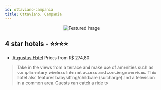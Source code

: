 ```yaml
---
id: ottaviano-campania
title: Ottaviano, Campania
---
```


<center><img src="https://i.travelapi.com/hotels/3000000/2530000/2523900/2523898/705c4beb_z.jpg" alt="Featured Image" /></center>


##  4 star hotels - ⭐️⭐️⭐️⭐️

-    [Augustus Hotel](https://us.hurb.com/hotels/ottaviano/augustus-hotel-JNP-JP974026?cmp=18055) Prices from R$ 274,80
   > Take in the views from a terrace and make use of amenities such as complimentary wireless Internet access and concierge services. This hotel also features babysitting/childcare (surcharge) and a television in a common area. Guests can catch a ride to
